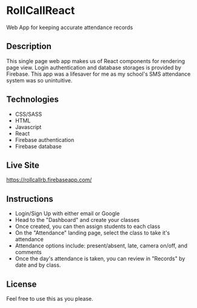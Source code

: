 # RollCallReact
Web App for keeping accurate attendance records

## Description
This single page web app makes us of React components for rendering page view.  Login authentication and database storages is provided by Firebase.  This app was a lifesaver for me as my school's SMS attendance system was so unintuitive.

## Technologies
* CSS/SASS
* HTML
* Javascript
* React
* Firebase authentication
* Firebase database

## Live Site
https://rollcallrb.firebaseapp.com/

## Instructions
* Login/Sign Up with either email or Google
* Head to the "Dashboard" and create your classes
* Once created, you can then assign students to each class
* On the "Attendance" landing page, select the class to take it's attendance
* Attendance options include: present/absent, late, camera on/off, and comments
* Once the day's attendance is taken, you can review in "Records" by date and by class.

## License
Feel free to use this as you please.
